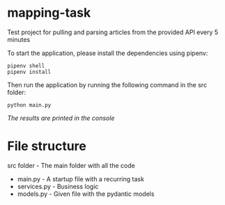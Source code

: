 # mapping-task
Test project for pulling and parsing articles from the provided API every 5 minutes

To start the application, please install the dependencies using pipenv:
```
pipenv shell
pipenv install
```
Then run the application by running the following command in the src folder:
```
python main.py
```

*The results are printed in the console*

# File structure
src folder - The main folder with all the code
- main.py - A startup file with a recurring task
- services.py - Business logic
- models.py - Given file with the pydantic models
